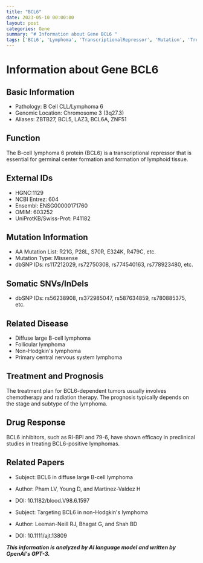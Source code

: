 ```yaml
---
title: "BCL6"
date: 2023-05-10 00:00:00
layout: post
categories: Gene
summary: "# Information about Gene BCL6 "
tags: ['BCL6', 'Lymphoma', 'TranscriptionalRepressor', 'Mutation', 'Treatment', 'Prognosis', 'DrugResponse', 'ResearchPapers']
---
```


# Information about Gene BCL6 

## Basic Information
- Pathology: B Cell CLL/Lymphoma 6
- Genomic Location: Chromosome 3 (3q27.3)
- Aliases: ZBTB27, BCL5, LAZ3, BCL6A, ZNF51

## Function 
The B-cell lymphoma 6 protein (BCL6) is a transcriptional repressor that is essential for germinal center formation and formation of lymphoid tissue.

## External IDs 
- HGNC:1129
- NCBI Entrez: 604
- Ensembl: ENSG00000171760
- OMIM: 603252
- UniProtKB/Swiss-Prot: P41182

## Mutation Information
- AA Mutation List: R21G, P28L, S70R, E324K, R479C, etc.
- Mutation Type: Missense
- dbSNP IDs: rs117212029, rs72750308, rs774540163, rs778923480, etc.

## Somatic SNVs/InDels 
- dbSNP IDs: rs56238908, rs372985047, rs587634859, rs780885375, etc.

## Related Disease 
- Diffuse large B-cell lymphoma
- Follicular lymphoma
- Non-Hodgkin's lymphoma
- Primary central nervous system lymphoma

## Treatment and Prognosis 
The treatment plan for BCL6-dependent tumors usually involves chemotherapy and radiation therapy. The prognosis typically depends on the stage and subtype of the lymphoma.

## Drug Response 
BCL6 inhibitors, such as RI-BPI and 79-6, have shown efficacy in preclinical studies in treating BCL6-positive lymphomas.

## Related Papers
- Subject: BCL6 in diffuse large B-cell lymphoma
- Author: Pham LV, Young D, and Martinez-Valdez H
- DOI: 10.1182/blood.V98.6.1597 

- Subject: Targeting BCL6 in non-Hodgkin's lymphoma
- Author: Leeman-Neill RJ, Bhagat G, and Shah BD
- DOI: 10.1111/ajt.13809

**_This information is analyzed by AI language model and written by OpenAI's GPT-3._**